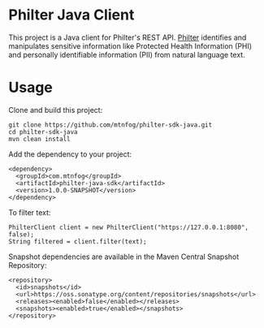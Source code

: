 # Philter Java Client

This project is a Java client for Philter's REST API. [Philter](https://www.mtnfog.com/products/philter/) identifies and manipulates sensitive information like Protected Health Information (PHI) and personally identifiable information (PII) from natural language text. 

# Usage

Clone and build this project:

```
git clone https://github.com/mtnfog/philter-sdk-java.git
cd philter-sdk-java
mvn clean install
```

Add the dependency to your project:

```
<dependency>
  <groupId>com.mtnfog</groupId>
  <artifactId>philter-java-sdk</artifactId>
  <version>1.0.0-SNAPSHOT</version>
</dependency>
```

To filter text:

```
PhilterClient client = new PhilterClient("https://127.0.0.1:8080", false);
String filtered = client.filter(text);
```

Snapshot dependencies are available in the Maven Central Snapshot Repository:

```
<repository>
  <id>snapshots</id>
  <url>https://oss.sonatype.org/content/repositories/snapshots</url>
  <releases><enabled>false</enabled></releases>
  <snapshots><enabled>true</enabled></snapshots>
</repository>
```

